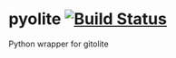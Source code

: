 pyolite [![Build Status](https://travis-ci.org/PressLabs/pyolite.svg?branch=master)](https://travis-ci.org/PressLabs/pyolite)
=======
Python wrapper for gitolite
